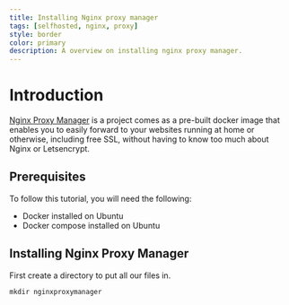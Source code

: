 ```yaml
---
title: Installing Nginx proxy manager
tags: [selfhosted, nginx, proxy]
style: border
color: primary
description: A overview on installing nginx proxy manager.
---
```


# Introduction

[Nginx Proxy Manager](https://nginxproxymanager.com) is a project comes as a pre-built docker image that enables you to easily forward to your websites running at home or otherwise, including free SSL, without having to know too much about Nginx or Letsencrypt.

## Prerequisites

To follow this tutorial, you will need the following:

- Docker installed on Ubuntu
- Docker compose installed on Ubuntu

## Installing Nginx Proxy Manager

First create a directory to put all our files in.

```shell
mkdir nginxproxymanager
```
